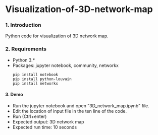 # Visualization-of-3D-network-map

### 1. Introduction
Python code for visualization of 3D network map.

### 2. Requirements
  - Python 3.*
  - Packages: jupyter notebook, community, networkx
    ```shell
    pip install notebook
    pip install python-louvain
    pip install networkx
    ```

#### 3. Demo
  - Run the jupyter notebook and open "3D_network_map.ipynb" file.
  - Edit the location of input file in the ten line of the code.
  - Run (Ctrl+enter)
  - Expected output: 3D network map
  - Expected run time: 10 seconds

